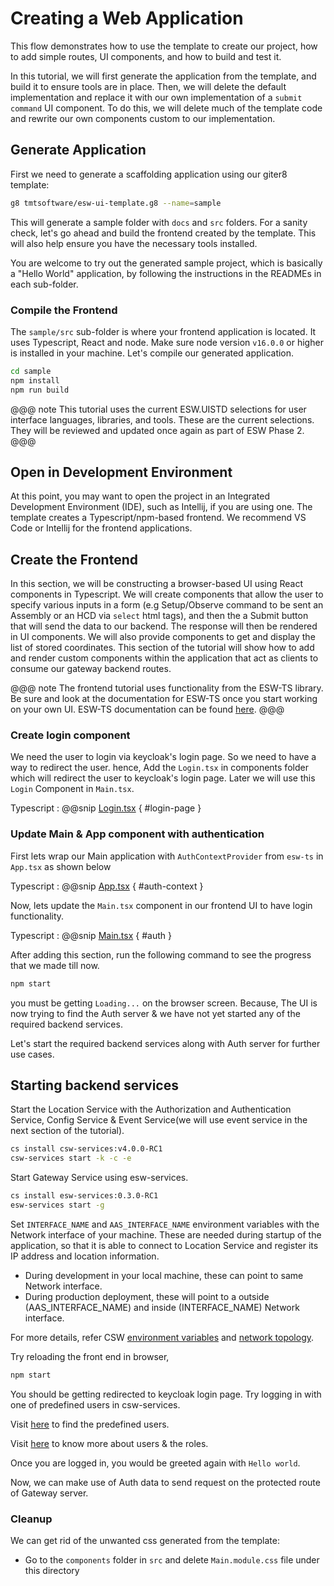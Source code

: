 # Creating a Web Application

This flow demonstrates how to use the template to create our project, how to add simple routes, UI components,
and how to build and test it.

In this tutorial, we will first generate the application from the template, and build it to ensure tools are in place.
Then, we will delete the default implementation and replace it with our own implementation of a `submit command` UI component. To
do this, we will delete much of the template code and rewrite our own components custom to our implementation.

## Generate Application

First we need to generate a scaffolding application using our giter8 template:

```bash
g8 tmtsoftware/esw-ui-template.g8 --name=sample
```

This will generate a sample folder with `docs` and `src` folders.  For a sanity check, let's go ahead and
build the frontend created by the template.  This will also help ensure you have the necessary tools installed.

You are welcome to try out the generated sample project, which is basically a "Hello World" application, by following
the  instructions in the READMEs in each sub-folder.

### Compile the Frontend

The `sample/src` sub-folder is where your frontend application is located.  It uses Typescript, React and node.
Make sure node version `v16.0.0` or higher is installed in your machine. Let's compile our generated application.

```bash
cd sample
npm install
npm run build
```

@@@ note
This tutorial uses the current ESW.UISTD selections for user interface languages, libraries, and tools. These are the current selections.
They will be reviewed and updated once again as part of ESW Phase 2.
@@@

## Open in Development Environment

At this point, you may want to open the project in an Integrated Development Environment (IDE), such as Intellij,
if you are using one.  The template creates a Typescript/npm-based frontend. We recommend VS Code or Intellij for the frontend applications.

## Create the Frontend

In this section, we will be constructing a browser-based UI using React components in Typescript.  We will create
components that allow the user to specify various inputs in a form (e.g Setup/Observe command to be sent an Assembly or an HCD via `select` html tags),
and then the a Submit button that will send the data to our
backend.  The response will then be rendered in UI components. We will also provide components to get and display the
list of stored coordinates.  This section of the tutorial will show how to add and render custom components within the
application that act as clients to consume our gateway backend routes.

@@@ note
The frontend tutorial uses functionality from the ESW-TS library.  Be sure and look at the documentation for ESW-TS once
you start working on your own UI.  ESW-TS documentation can be found [here](http://tmtsoftware.github.io/esw-ts).
@@@

### Create login component

We need the user to login via keycloak's login page. So we need to have a way to redirect the user.
hence, Add the `Login.tsx` in components folder which will redirect the user to keycloak's login page.
Later we will use this `Login` Component in `Main.tsx`.

Typescript
: @@snip [Login.tsx](../../../../src/components/Login.tsx) { #login-page }

### Update Main & App component with authentication

First lets wrap our Main application with `AuthContextProvider` from `esw-ts` in `App.tsx` as shown below

Typescript
: @@snip [App.tsx](../../../../src/App.tsx) { #auth-context }

Now, lets update the `Main.tsx` component in our frontend UI to have login functionality.

Typescript
: @@snip [Main.tsx](../../../../src/components/Main.tsx) { #auth }

After adding this section, run the following command to see the progress that we made till now.

```bash
npm start
```

you must be getting `Loading...` on the browser screen.
Because, The UI is now trying to find the Auth server & we have not yet started any of the required backend services.

Let's start the required backend services along with Auth server for further use cases.

## Starting backend services

Start the Location Service with the Authorization and Authentication Service, Config Service & Event Service(we will use event service in the next section of the tutorial).

```bash
cs install csw-services:v4.0.0-RC1
csw-services start -k -c -e
```

Start Gateway Service using esw-services.

```bash
cs install esw-services:0.3.0-RC1
esw-services start -g

```

Set `INTERFACE_NAME` and `AAS_INTERFACE_NAME` environment variables with the Network interface of your machine. These are needed during startup of the application, so that it is able to connect to Location Service and register its IP address
and location information.

* During development in your local machine, these can point to same Network interface.
* During production deployment, these will point to a outside (AAS_INTERFACE_NAME) and inside (INTERFACE_NAME) Network interface.

For more details, refer CSW [environment variables](https://tmtsoftware.github.io/csw/deployment/env-vars.html) and [network topology](https://tmtsoftware.github.io/csw/deployment/network-topology.html).

Try reloading the front end in browser,

```bash
npm start
```

You should be getting redirected to keycloak login page.
Try logging in with one of predefined users in csw-services. 

Visit [here](https://tmtsoftware.github.io/csw/0.1.0-SNAPSHOT/apps/cswservices.html#predefined-users-) to find the predefined users.

Visit [here](https://tmtsoftware.github.io/esw/0.1.0-SNAPSHOT/uisupport/gateway.html) to know more about users & the roles.

Once you are logged in, you would be greeted again with `Hello world`.

Now, we can make use of Auth data to send request on the protected route of Gateway server.

### Cleanup

We can get rid of the unwanted css generated from the template:

* Go to the `components` folder in `src` and delete `Main.module.css` file under this directory

